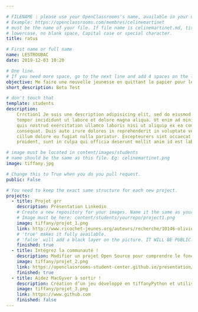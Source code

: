 ```yaml
---

# FILENAME : please use your OpenClassrooms's name, available in your url.
# Example: https://openclassrooms.com/membres/celinemartinet
# must be the name of your file. If file name is celinemartinet.md, title is celinemartinet.
# lowercase, no blank space, Capital case or special character.
title: ratus

# First name or full name
name: LESTROUBAC
date: 2019-12-03 10:20

# One line.
# If you need more space, go to the next line and add 4 spaces on the left, as in 'description'.
objective: Me faire une nouvelle jeunesse en quittant le papier pour le digital.
short_description: Beta Test

# don't touch that
template: students
description:
    Crrction1 Je suis une description adipisicing elit, sed do eiusmod
    tempor incididunt ut labore et dolore magna aliqua. Ut enim ad minim veniam,
    quis nostrud exercitation ullamco laboris nisi ut aliquip ex ea commodo
    consequat. Duis aute irure dolores in reprehenderit in voluptate velit esse
    cillum dolore eu fugiat nulla pariatur. Excepteurers sint occaecat cupidatat non
    proident, sunt in culpa qui officia deserunt mollit anim id est laborum.

# image must be located in content/images/students
# name should be the same as this file. Eg: celinemartinet.png
image: tiffany.jpg

# Change this to True when you do you pull request.
public: False

# You need to keep the exact same structure for each new project.
projects:
  - title: Projet grr
    description: Présentation Linkedin
    # Create a new repository for your images. Name it the same as your nickname and profile picture.
    # Image must be here: content/students/yourrepo/project1.png
    image: tiffany/projet_1.png
    link: http://www.ricochet-jeunes.org/auteurs/recherche/10146-olivier-vogel
    # 'true' makes it fully available.
    # 'false' will add a black layer on the picture. IT WILL BE PUBLIC!
    finished: true
  - title: Intégrez la communauté !
    description: Modifier un projet Open Source pour comprendre le fonctionnement de Git, de Github et des pull requests. 
    image: tiffany/projet_2.png
    link: https://openclassrooms-student-center.github.io/presentation/students/ratus.html
    finished: true
  - title: Aidez MacGyver à sortir !
    description: Création d’un jeu développé en tiffanyPython et utilisant PyGame.
    image: tiffany/projet_3.png
    link: https://www.github.com
    finished: false
---
```

